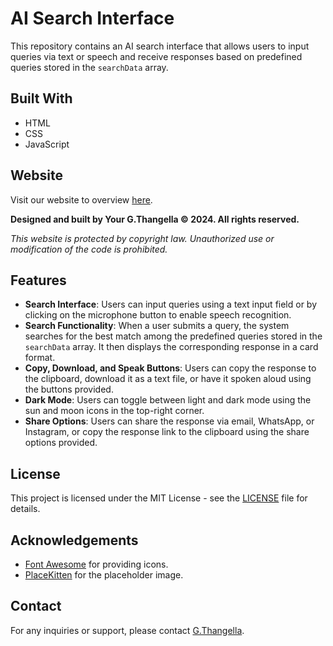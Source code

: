 # AI Search Interface

This repository contains an AI search interface that allows users to input queries via text or speech and receive responses based on predefined queries stored in the `searchData` array.

## Built With

- HTML
- CSS
- JavaScript

## Website
Visit our website to overview [here](https://gtk-thangella-17.github.io/AI-serverless-backendless/).

**Designed and built by Your G.Thangella © 2024. All rights reserved.**

*This website is protected by copyright law. Unauthorized use or modification of the code is prohibited.*

## Features

- **Search Interface**: Users can input queries using a text input field or by clicking on the microphone button to enable speech recognition.
- **Search Functionality**: When a user submits a query, the system searches for the best match among the predefined queries stored in the `searchData` array. It then displays the corresponding response in a card format.
- **Copy, Download, and Speak Buttons**: Users can copy the response to the clipboard, download it as a text file, or have it spoken aloud using the buttons provided.
- **Dark Mode**: Users can toggle between light and dark mode using the sun and moon icons in the top-right corner.
- **Share Options**: Users can share the response via email, WhatsApp, or Instagram, or copy the response link to the clipboard using the share options provided.

## License

This project is licensed under the MIT License - see the [LICENSE](LICENSE) file for details.

## Acknowledgements

- [Font Awesome](https://fontawesome.com/) for providing icons.
- [PlaceKitten](https://placekitten.com/) for the placeholder image.

## Contact

For any inquiries or support, please contact [G.Thangella](mailto:your-imgtk17@gmail.com).

